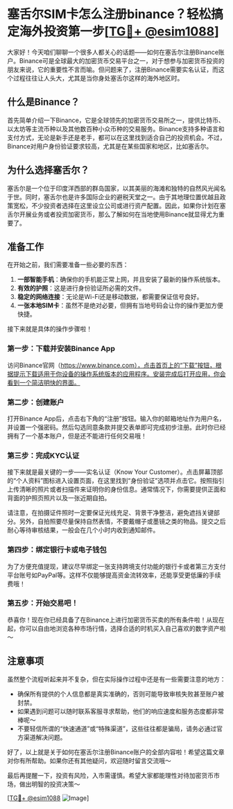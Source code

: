 # 塞舌尔SIM卡怎么注册binance？轻松搞定海外投资第一步[[TG💪+ @esim1088](https://t.me/s/esim1088)]

大家好！今天咱们聊聊一个很多人都关心的话题——如何在塞舌尔注册Binance账户。Binance可是全球最大的加密货币交易平台之一，对于想参与加密货币投资的朋友来说，它的重要性不言而喻。但问题来了，注册Binance需要实名认证，而这个过程往往让人头大，尤其是当你身处塞舌尔这样的海外地区时。

## 什么是Binance？

首先简单介绍一下Binance，它是全球领先的加密货币交易所之一，提供比特币、以太坊等主流币种以及其他数百种小众币种的交易服务。Binance支持多种语言和支付方式，无论是新手还是老手，都可以在这里找到适合自己的投资机会。不过，Binance对用户身份验证要求较高，尤其是在某些国家和地区，比如塞舌尔。

## 为什么选择塞舌尔？

塞舌尔是一个位于印度洋西部的群岛国家，以其美丽的海滩和独特的自然风光闻名于世。同时，塞舌尔也是许多国际企业的避税天堂之一。由于其地理位置优越且政策宽松，不少投资者选择在这里设立公司或进行资产配置。因此，如果你计划在塞舌尔开展业务或者投资加密货币，那么了解如何在当地使用Binance就显得尤为重要了。

## 准备工作

在开始之前，我们需要准备一些必要的东西：

1. **一部智能手机**：确保你的手机能正常上网，并且安装了最新的操作系统版本。
2. **有效的护照**：这是进行身份验证所必需的文件。
3. **稳定的网络连接**：无论是Wi-Fi还是移动数据，都需要保证信号良好。
4. **一张本地SIM卡**：虽然不是绝对必要，但拥有当地号码会让你的操作更加方便快捷。

接下来就是具体的操作步骤啦！

### 第一步：下载并安装Binance App

访问Binance官网（https://www.binance.com），点击首页上的“下载”按钮，根据提示下载适用于你设备的操作系统版本的应用程序。安装完成后打开应用，你会看到一个简洁明快的界面。

### 第二步：创建账户

打开Binance App后，点击右下角的“注册”按钮。输入你的邮箱地址作为用户名，并设置一个强密码。然后勾选同意条款并提交表单即可完成初步注册。此时你已经拥有了一个基本账户，但是还不能进行任何交易哦！

### 第三步：完成KYC认证

接下来就是最关键的一步——实名认证（Know Your Customer）。点击屏幕顶部的“个人资料”图标进入设置页面，在这里找到“身份验证”选项并点击它。按照指引上传清晰的照片或者扫描件来证明你的身份信息。通常情况下，你需要提供正面和背面的护照页照片以及一张近期自拍。

请注意，在拍摄证件照时一定要保证光线充足、背景干净整洁，避免遮挡关键部分。另外，自拍照要尽量保持自然表情，不要戴帽子或墨镜之类的物品。提交之后耐心等待审核结果，一般会在几个小时内收到通知邮件。

### 第四步：绑定银行卡或电子钱包

为了方便充值提现，建议尽早绑定一张支持跨境支付功能的银行卡或者第三方支付平台账号如PayPal等。这样不仅能够提高资金流转效率，还能享受更低廉的手续费哦！

### 第五步：开始交易吧！

恭喜你！现在你已经具备了在Binance上进行加密货币买卖的所有条件啦！从现在起，你可以自由地浏览各种市场行情，选择合适的时机买入自己喜欢的数字资产啦～

## 注意事项

虽然整个流程听起来并不复杂，但在实际操作过程中还是有一些需要注意的地方：

- 确保所有提供的个人信息都是真实准确的，否则可能导致审核失败甚至账户被封禁。
- 如果遇到问题可以随时联系客服寻求帮助，他们的响应速度和服务态度都非常棒呢～
- 不要轻信所谓的“快速通道”或“特殊渠道”，这些往往都是骗局，请务必通过官方渠道解决问题。

好了，以上就是关于如何在塞舌尔注册Binance账户的全部内容啦！希望这篇文章对你有所帮助。如果你还有其他疑问，欢迎随时留言交流哦～

最后再提醒一下，投资有风险，入市需谨慎。希望大家都能理性对待加密货币市场，做出明智的投资决策～

[[TG💪+ @esim1088](https://t.me/s/esim1088) ![Image](https://i.postimg.cc/4NQfJmqS/Snipaste-2025-05-13-00-14-12.png)]